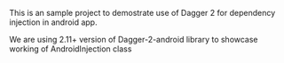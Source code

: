 This is an sample project to demostrate use of Dagger 2 for dependency injection in android app.

We are using 2.11+ version of Dagger-2-android library to showcase working of AndroidInjection class
